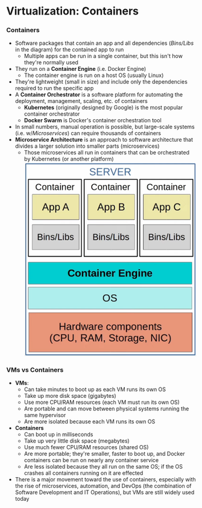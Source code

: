 # Virtualization: Containers
### Containers
- Software packages that contain an app and all dependencies (*Bins/Libs* in the diagram) for the contained app to run
	- Multiple apps can be run in a single container, but this isn't how they're normally used
- They run on a **Container Engine** (i.e. Docker Engine)
	- The container engine is run on a host OS (usually Linux)
- They're lightweight (small in size) and include only the dependencies required to run the specific app
- A **Container Orchestrator** is a software platform for automating the deployment, management, scaling, etc. of containers
	- **Kubernetes** (originally designed by Google) is the most popular container orchestrator
	- **Docker Swarm** is Docker's container orchestration tool
- In small numbers, manual operation is possible, but large-scale systems (i.e. w/*Microservices*) can require thousands of containers
- **Microservice Architecture** is an approach to software architecture that divides a larger solution into smaller parts (microservices)
	- Those microservices all run in containers that can be orchestrated by Kubernetes (or another platform)
![](attachments/d75632ad28568559c9070eec9063a09b.png)
### VMs vs Containers
- **VMs**:
	- Can take minutes to boot up as each VM runs its own OS
	- Take up more disk space (gigabytes)
	- Use more CPU/RAM resources (each VM must run its own OS)
	- Are portable and can move between physical systems running the same hypervisor
	- Are more isolated because each VM runs its own OS
- **Containers**
	- Can boot up in milliseconds
	- Take up very little disk space (megabytes)
	- Use much fewer CPU/RAM resources (shared OS)
	- Are more portable; they're smaller, faster to boot up, and Docker containers can be run on nearly any container service
	- Are less isolated because they all run on the same OS; if the OS crashes all containers running on it are effected
- There is a major movement toward the use of containers, especially with the rise of microservices, automation, and DevOps (the combination of Software Development and IT Operations), but VMs are still widely used today